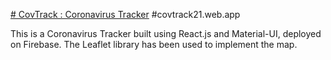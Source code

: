 [# CovTrack : Coronavirus Tracker](covtrack21.web.app)
#covtrack21.web.app

This is a Coronavirus Tracker built using React.js and Material-UI, deployed on Firebase. The Leaflet library has been used to implement the map.
